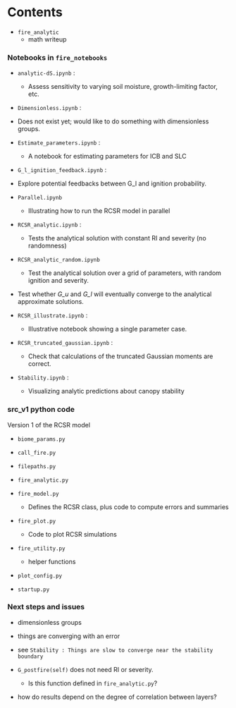 
# Contents

- `fire_analytic`
  - math writeup



### Notebooks in `fire_notebooks`

- `analytic-dS.ipynb` :
  - Assess sensitivity to varying soil moisture, growth-limiting factor, etc.


- `Dimensionless.ipynb` :
 - Does not exist yet; would like to do something with dimensionless groups.


- `Estimate_parameters.ipynb` :
  - A notebook for estimating parameters for ICB and SLC

- `G_l_ignition_feedback.ipynb` :
- Explore potential feedbacks between G_l and ignition probability.


- `Parallel.ipynb`
  - Illustrating how to run the RCSR model in parallel


- `RCSR_analytic.ipynb` :
  - Tests the analytical solution with constant RI and severity (no randomness)


- `RCSR_analytic_random.ipynb`
  - Test the analytical solution over a  grid of parameters, with random ignition and severity.
 - Test whether _G\_u_ and _G\_l_ will eventually converge to the analytical approximate solutions.


- `RCSR_illustrate.ipynb` :
  - Illustrative notebook showing a single parameter case.


- `RCSR_truncated_gaussian.ipynb` :
   - Check that calculations of the truncated Gaussian moments are correct.


- `Stability.ipynb` :
  - Visualizing analytic predictions about canopy stability



### src_v1 python code

Version 1 of the RCSR model

- `biome_params.py`


- `call_fire.py`


- `filepaths.py`


- `fire_analytic.py`


- `fire_model.py`
  - Defines the RCSR class, plus code to compute errors and summaries


- `fire_plot.py`
  - Code to plot RCSR simulations


- `fire_utility.py`
  - helper functions


- `plot_config.py`

- `startup.py`



###  Next steps and issues

-  dimensionless groups

-  things are converging with an error
  -  see `Stability : Things are slow to converge near the stability boundary`

-  `G_postfire(self)` does not need RI or severity.
      - Is this function defined in `fire_analytic.py`?

- how do results depend on the degree of correlation between layers?
